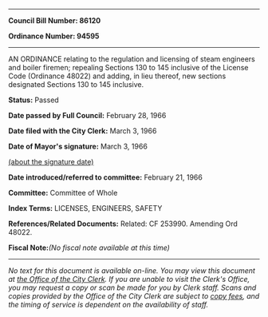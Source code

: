 

********

**Council Bill Number: 86120**
   
**Ordinance Number: 94595**
********

 AN ORDINANCE relating to the regulation and licensing of steam engineers and boiler firemen; repealing Sections 130 to 145 inclusive of the License Code (Ordinance 48022) and adding, in lieu thereof, new sections designated Sections 130 to 145 inclusive.

**Status:** Passed
   
**Date passed by Full Council:** February 28, 1966
   
**Date filed with the City Clerk:** March 3, 1966
   
**Date of Mayor's signature:** March 3, 1966
   
[(about the signature date)](/~public/approvaldate.htm)
   
   
   
**Date introduced/referred to committee:** February 21, 1966
   
**Committee:** Committee of Whole
   
   
**Index Terms:** LICENSES, ENGINEERS, SAFETY

**References/Related Documents:** Related: CF 253990. Amending Ord 48022.

**Fiscal Note:**_(No fiscal note available at this time)_
********

_No text for this document is available on-line. You may view this document at [the Office of the City Clerk](http://www.seattle.gov/leg/clerk/contactUs.htm). If you are unable to visit the Clerk's Office, you may request a copy or scan be made for you by Clerk staff. Scans and copies provided by the Office of the City Clerk are subject to [copy fees](http://clerk.seattle.gov/~public/clerkfees.htm), and the timing of service is dependent on the availability of staff._

